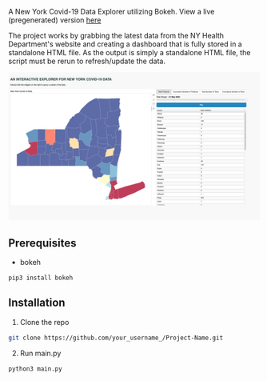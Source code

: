 A New York Covid-19 Data Explorer utilizing Bokeh. View a live (pregenerated) version [here](https://srikanthtumati.com/new_york_covid-19_data_explorer/)

The project works by grabbing the latest data from the NY Health Department's website and creating a dashboard that is fully stored in a standalone HTML file. As the output is simply a standalone HTML file, the script must be rerun to refresh/update the data.

[![Product Name Screen Shot][product-screenshot]](https://example.com)

## Prerequisites

* bokeh
```sh
pip3 install bokeh
```

## Installation

1. Clone the repo
```sh
git clone https://github.com/your_username_/Project-Name.git
```
2. Run main.py
```sh
python3 main.py
```

[product-screenshot]: images/screenshot.png
